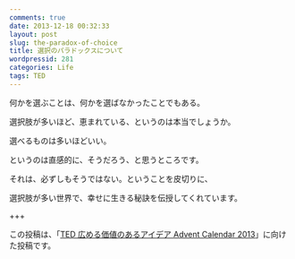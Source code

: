 ```yaml
---
comments: true
date: 2013-12-18 00:32:33
layout: post
slug: the-paradox-of-choice
title: 選択のパラドックスについて
wordpressid: 281
categories: Life
tags: TED
---
```


何かを選ぶことは、何かを選ばなかったことでもある。

選択肢が多いほど、恵まれている、というのは本当でしょうか。


選べるものは多いほどいい。


というのは直感的に、そうだろう、と思うところです。

それは、必ずしもそうではない。ということを皮切りに、


選択肢が多い世界で、幸せに生きる秘訣を伝授してくれています。

<!-- more -->



+++

この投稿は、「[TED 広める価値のあるアイデア Advent Calendar 2013](http://www.adventar.org/calendars/158)」に向けた投稿です。
